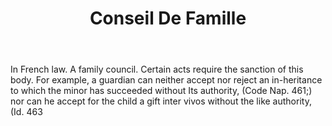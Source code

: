 ---
title: Conseil De Famille
letter: C
permalink: "/definitions/bld-conseil-de-famille.html"
body: In French law. A family council. Certain acts require the sanction of this body.
  For example, a guardian can neither accept nor reject an in-heritance to which the
  minor has succeeded without Its authority, (Code Nap. 461;) nor can he accept for
  the child a gift inter vivos without the like authority, (Id. 463
published_at: '2018-07-07'
source: Black's Law Dictionary 2nd Ed (1910)
layout: post
---